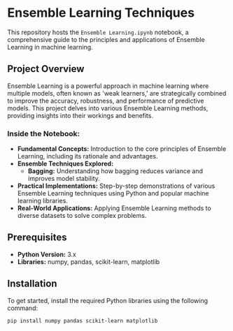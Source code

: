 # Ensemble Learning Techniques

This repository hosts the `Ensemble Learning.ipynb` notebook, a comprehensive guide to the principles and applications of Ensemble Learning in machine learning.

## Project Overview

Ensemble Learning is a powerful approach in machine learning where multiple models, often known as 'weak learners,' are strategically combined to improve the accuracy, robustness, and performance of predictive models. This project delves into various Ensemble Learning methods, providing insights into their workings and benefits.

### Inside the Notebook:

- **Fundamental Concepts:** Introduction to the core principles of Ensemble Learning, including its rationale and advantages.
- **Ensemble Techniques Explored:**
  - **Bagging:** Understanding how bagging reduces variance and improves model stability.
- **Practical Implementations:** Step-by-step demonstrations of various Ensemble Learning techniques using Python and popular machine learning libraries.
- **Real-World Applications:** Applying Ensemble Learning methods to diverse datasets to solve complex problems.

## Prerequisites

- **Python Version:** 3.x
- **Libraries:** numpy, pandas, scikit-learn, matplotlib

## Installation

To get started, install the required Python libraries using the following command:

```bash
pip install numpy pandas scikit-learn matplotlib

